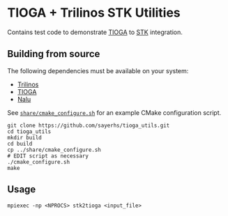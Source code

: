 
# TIOGA + Trilinos STK Utilities

Contains test code to demonstrate [TIOGA](https://github.com/jsitaraman/tioga/)
to [STK](https://github.com/trilinos/Trilinos) integration.

## Building from source

The following dependencies must be available on your system:

- [Trilinos](https://github.com/trilinos/Trilinos)
- [TIOGA](https://github.com/jsitaraman/tioga)
- [Nalu](https://github.com/NaluCFD/Nalu)


See [`share/cmake_configure.sh`](https://github.com/sayerhs/tioga_utils/blob/master/share/cmake-configure.sh) for an example CMake configuration script. 

```
git clone https://github.com/sayerhs/tioga_utils.git
cd tioga_utils
mkdir build
cd build
cp ../share/cmake_configure.sh 
# EDIT script as necessary
./cmake_configure.sh 
make 
```

## Usage

```
mpiexec -np <NPROCS> stk2tioga <input_file>
```
